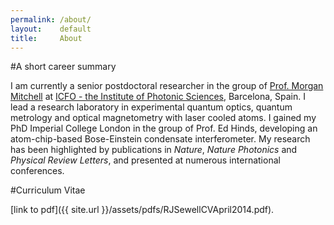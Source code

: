 ```yaml
---
permalink: /about/
layout:    default
title:     About
---
```


#A short career summary

I am currently a senior postdoctoral researcher in the group of [Prof. Morgan Mitchell](htttp://www.mitchellgroup.icfo.es) at [ICFO - the Institute of Photonic Sciences](http://www.icfo.es), Barcelona, Spain. I lead a research laboratory in experimental quantum optics, quantum metrology and optical magnetometry with laser cooled atoms. I gained my PhD Imperial College London in the group of Prof. Ed Hinds, developing an atom-chip-based Bose-Einstein condensate interferometer. My research has been highlighted by publications in *Nature*, *Nature Photonics* and *Physical Review Letters*, and presented at numerous international conferences. 

#Curriculum Vitae

[link to pdf]({{ site.url }}/assets/pdfs/RJSewellCVApril2014.pdf).